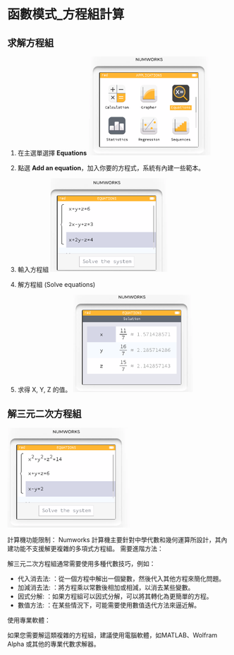 # 函數模式_方程組計算

## 求解方程組

1. 在主選單選擇 **Equations**
![](img/10_01.png)

2. 點選  **Add an equation**，加入你要的方程式，系統有內建一些範本。
3. 輸入方程組
![](img/10_02.png)
4. 解方程組 (Solve equations)
5. 求得 X, Y, Z 的值。
![](img/10_03.png)


## 解三元二次方程組

![](img/10_04.png)

計算機功能限制：
Numworks 計算機主要針對中學代數和幾何運算所設計，其內建功能不支援解更複雜的多項式方程組。
需要進階方法：

解三元二次方程組通常需要使用多種代數技巧，例如：
* 代入消去法: ：從一個方程中解出一個變數，然後代入其他方程來簡化問題。
* 加減消去法: ：將方程乘以常數後相加或相減，以消去某些變數。
* 因式分解: ：如果方程組可以因式分解，可以將其轉化為更簡單的方程。
* 數值方法: ：在某些情況下，可能需要使用數值迭代方法來逼近解。

使用專業軟體：

如果您需要解這類複雜的方程組，建議使用電腦軟體，如MATLAB、Wolfram Alpha 或其他的專業代數求解器。